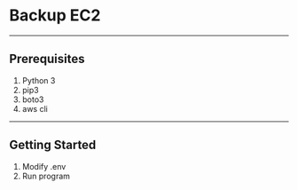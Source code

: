# Backup EC2

---

## Prerequisites

1. Python 3
2. pip3
3. boto3
4. aws cli

---

## Getting Started

1. Modify .env
2. Run program
